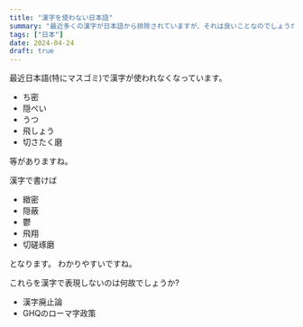 ```yaml
---
title: "漢字を使わない日本語"
summary: "最近多くの漢字が日本語から排除されていますが、それは良いことなのでしょうか?"
tags: ["日本"]
date: 2024-04-24
draft: true
---
```


最近日本語(特にマスゴミ)で漢字が使われなくなっています。

- ち密
- 隠ぺい
- うつ
- 飛しょう
- 切さたく磨

等がありますね。

漢字で書けば

- 緻密
- 隠蔽
- 鬱
- 飛翔
- 切磋琢磨

となります。 わかりやすいですね。

これらを漢字で表現しないのは何故でしょうか?

- 漢字廃止論
- GHQのローマ字政策
